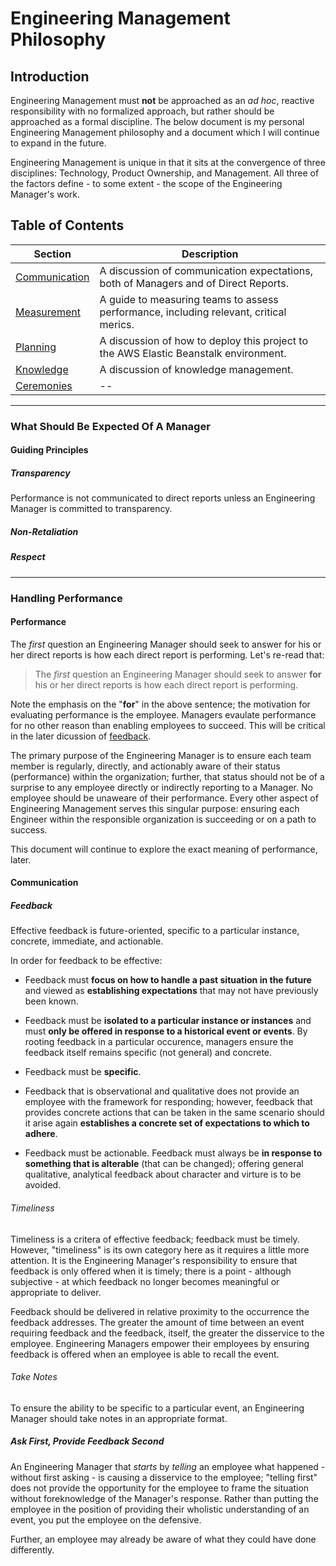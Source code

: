 # Engineering Management Philosophy

## Introduction

Engineering Management must **not** be approached as an _ad hoc_, reactive responsibility with no formalized approach, but rather should be approached as a formal discipline. The below document is my personal Engineering Management philosophy and a document which I will continue to expand in the future.

Engineering Management is unique in that it sits at the convergence of three disciplines: Technology, Product Ownership, and Management. All three of the factors define  - to some extent - the scope of the Engineering Manager's work.

## Table of Contents 

| Section                                             | Description                                                                            |
| --------------------------------------------------- | -------------------------------------------------------------------------------------- |
| [Communication](#communication)                     | A discussion of communication expectations, both of Managers and of Direct Reports.    |
| [Measurement](#measurement)                         | A guide to measuring teams to assess performance, including relevant, critical merics. |
| [Planning](#planning)                               | A discussion of how to deploy this project to the AWS Elastic Beanstalk environment.   |
| [Knowledge](#knowledge)                             | A discussion of knowledge management.                                                  |
| [Ceremonies](#ceremonies)                           | -- |

---- 

### What Should Be Expected Of A Manager

#### Guiding Principles

##### Transparency

Performance is not communicated to direct reports unless an Engineering Manager is committed to transparency.

##### Non-Retaliation

##### Respect

---- 

### Handling Performance

#### Performance

The _first_ question an Engineering Manager should seek to answer for his or her direct reports is how each direct report is performing. Let's re-read that: 

> The _first_ question an Engineering Manager should seek to answer **for** his or her direct reports is how each direct report is performing.

Note the emphasis on the "**for**" in the above sentence; the motivation for evaluating performance is the employee. Managers evaulate performance for no other reason than enabling employees to succeed. This will be critical in the later dicussion of [feedback](#feedback).

The primary purpose of the Engineering Manager is to ensure  each team member is regularly, directly, and actionably aware of their status (performance) within the organization; further, that status should not be of a surprise to any employee directly or indirectly reporting to a Manager. No employee should be unaweare of their performance. Every other aspect of Engineering Management serves this singular purpose: ensuring each Engineer within the responsible organization is succeeding or on a path to success.

This document will continue to explore the exact meaning of performance, later.

#### Communication

##### Feedback

Effective feedback is future-oriented, specific to a particular instance, concrete, immediate, and actionable. 

In order for feedback to be effective:

- Feedback must **focus on how to handle a past situation in the future** and viewed as **establishing expectations** that may not have previously been known.

- Feedback must be **isolated to a particular instance or instances** and must **only be offered in response to a historical event or events**. By rooting feedback in a particular occurence, managers ensure the feedback itself remains specific (not general) and concrete. 

- Feedback must be **specific**.

- Feedback that is observational and qualitative does not provide an employee with the framework for responding; however, feedback that provides concrete actions that can be taken in the same scenario should it arise again **establishes a concrete set of expectations to which to adhere**.

- Feedback must be actionable. Feedback must always be **in response to something that is alterable** (that can be changed); offering general qualitative, analytical feedback about character and virture is to be avoided.

###### Timeliness

Timeliness is a critera of effective feedback; feedback must be timely. However, "timeliness" is its own category here as it requires a little more attention. It is the Engineering Manager's responsibility to ensure that feedback is only offered when it is timely; there is a point - although subjective - at which feedback no longer becomes meaningful or appropriate to deliver. 

Feedback should be delivered in relative proximity to the occurrence the feedback addresses. The greater the amount of time between an event requiring feedback and the feedback, itself, the greater the disservice to the employee. Engineering Managers empower their employees by ensuring feedback is offered when an employee is able to recall the event. 

###### Take Notes

To ensure the ability to be specific to a particular event, an Engineering Manager should take notes in an appropriate format.

##### Ask First, Provide Feedback Second

An Engineering Manager that _starts_ by _telling_ an employee what happened - without first asking - is causing a disservice to the employee; "telling first" does not provide the opportunity for the employee to frame the situation without foreknowledge of the Manager's response. Rather than putting the employee in the position of providing their wholistic understanding of an event, you put the employee on the defensive. 

Further, an employee may already be aware of what they could have done differently.
